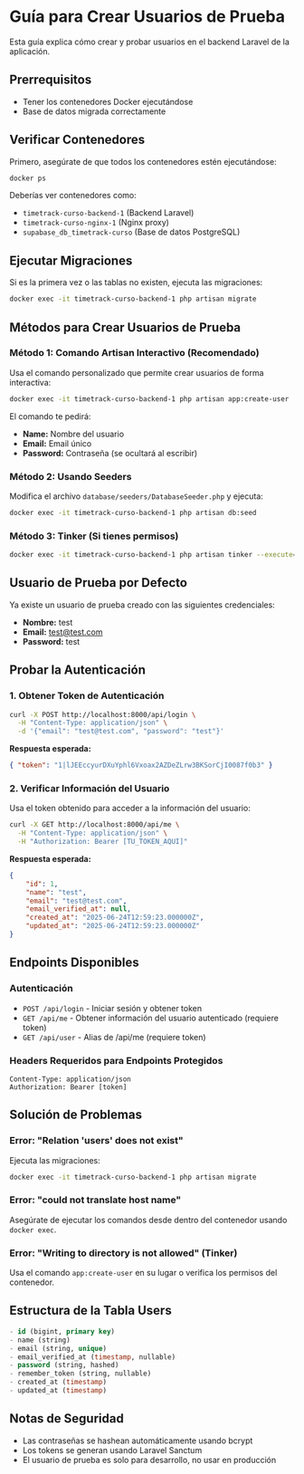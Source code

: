 # Guía para Crear Usuarios de Prueba

Esta guía explica cómo crear y probar usuarios en el backend Laravel de la aplicación.

## Prerrequisitos

-   Tener los contenedores Docker ejecutándose
-   Base de datos migrada correctamente

## Verificar Contenedores

Primero, asegúrate de que todos los contenedores estén ejecutándose:

```bash
docker ps
```

Deberías ver contenedores como:

-   `timetrack-curso-backend-1` (Backend Laravel)
-   `timetrack-curso-nginx-1` (Nginx proxy)
-   `supabase_db_timetrack-curso` (Base de datos PostgreSQL)

## Ejecutar Migraciones

Si es la primera vez o las tablas no existen, ejecuta las migraciones:

```bash
docker exec -it timetrack-curso-backend-1 php artisan migrate
```

## Métodos para Crear Usuarios de Prueba

### Método 1: Comando Artisan Interactivo (Recomendado)

Usa el comando personalizado que permite crear usuarios de forma interactiva:

```bash
docker exec -it timetrack-curso-backend-1 php artisan app:create-user
```

El comando te pedirá:

-   **Name:** Nombre del usuario
-   **Email:** Email único
-   **Password:** Contraseña (se ocultará al escribir)

### Método 2: Usando Seeders

Modifica el archivo `database/seeders/DatabaseSeeder.php` y ejecuta:

```bash
docker exec -it timetrack-curso-backend-1 php artisan db:seed
```

### Método 3: Tinker (Si tienes permisos)

```bash
docker exec -it timetrack-curso-backend-1 php artisan tinker --execute="App\\Models\\User::create(['name' => 'test', 'email' => 'test@test.com', 'password' => Hash::make('test')]);"
```

## Usuario de Prueba por Defecto

Ya existe un usuario de prueba creado con las siguientes credenciales:

-   **Nombre:** test
-   **Email:** test@test.com
-   **Password:** test

## Probar la Autenticación

### 1. Obtener Token de Autenticación

```bash
curl -X POST http://localhost:8000/api/login \
  -H "Content-Type: application/json" \
  -d '{"email": "test@test.com", "password": "test"}'
```

**Respuesta esperada:**

```json
{ "token": "1|lJEEccyurDXuYphl6Vxoax2AZDeZLrw3BKSorCjI0087f0b3" }
```

### 2. Verificar Información del Usuario

Usa el token obtenido para acceder a la información del usuario:

```bash
curl -X GET http://localhost:8000/api/me \
  -H "Content-Type: application/json" \
  -H "Authorization: Bearer [TU_TOKEN_AQUI]"
```

**Respuesta esperada:**

```json
{
    "id": 1,
    "name": "test",
    "email": "test@test.com",
    "email_verified_at": null,
    "created_at": "2025-06-24T12:59:23.000000Z",
    "updated_at": "2025-06-24T12:59:23.000000Z"
}
```

## Endpoints Disponibles

### Autenticación

-   `POST /api/login` - Iniciar sesión y obtener token
-   `GET /api/me` - Obtener información del usuario autenticado (requiere token)
-   `GET /api/user` - Alias de /api/me (requiere token)

### Headers Requeridos para Endpoints Protegidos

```
Content-Type: application/json
Authorization: Bearer [token]
```

## Solución de Problemas

### Error: "Relation 'users' does not exist"

Ejecuta las migraciones:

```bash
docker exec -it timetrack-curso-backend-1 php artisan migrate
```

### Error: "could not translate host name"

Asegúrate de ejecutar los comandos desde dentro del contenedor usando `docker exec`.

### Error: "Writing to directory is not allowed" (Tinker)

Usa el comando `app:create-user` en su lugar o verifica los permisos del contenedor.

## Estructura de la Tabla Users

```sql
- id (bigint, primary key)
- name (string)
- email (string, unique)
- email_verified_at (timestamp, nullable)
- password (string, hashed)
- remember_token (string, nullable)
- created_at (timestamp)
- updated_at (timestamp)
```

## Notas de Seguridad

-   Las contraseñas se hashean automáticamente usando bcrypt
-   Los tokens se generan usando Laravel Sanctum
-   El usuario de prueba es solo para desarrollo, no usar en producción
